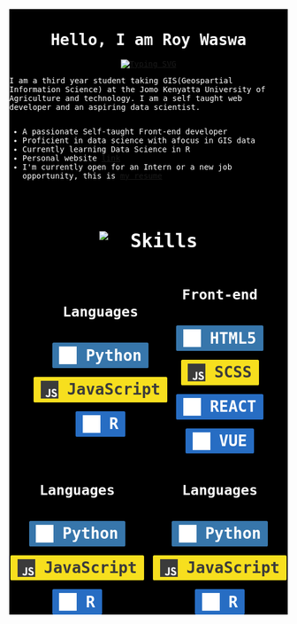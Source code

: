 <body>
    <div style="
            background-color: #000;
            color: #fff;
            font-family: 'Chivo Mono', monospace;
            display: flex;
            flex-direction: column;
            justify-content: center;
            align-items: center;
    " class="container">
    <h1>Hello, I am Roy Waswa</h1>
    <a href="https://git.io/typing-svg">
        <img src="https://readme-typing-svg.herokuapp.com?font=Chivo+Mono&size=24&duration=4000&pause=1000&center=true&vCenter=true&width=600&lines=Front-end+web+developer+in+Reactjs;Aspiring+data+scientist+in+Python+and+R;Full+time+Geek" 
        alt="Typing SVG" />
    </a>
    <!-- ABOUT ME -->
    <p>
        I am a third year student taking GIS(Geospartial Information Science)
        at the Jomo Kenyatta University of Agriculture and technology. 
        I am a self taught web developer and an aspiring data scientist.
    </p>
    <ul>
        <li> A passionate Self-taught Front-end developer</li>
        <li> Proficient in data science with afocus in GIS data</li>
        <li> Currently learning Data Science in R</li>
        <li> Personal website <a href="https://roywaswa.tech">link</a></li>
        <li> I'm currently open for an Intern or a new job opportunity, this is <a href="https://read.cv/roywaswa">my resume</a></li>
    </ul>
    <hr/>
    <!-- SKILLS -->
    <div style="display: flex; flex-direction: row; justify-content: center; align-items: center; gap: 1rem;" >
        <img src="https://media2.giphy.com/media/QssGEmpkyEOhBCb7e1/giphy.gif?cid=ecf05e47a0n3gi1bfqntqmob8g9aid1oyj2wr3ds3mg700bl&rid=giphy.gif" width ="40"/>
        <h2 style="font-size: 2.4em; font-weight: 700;" >Skills</h2>
    </div>
    <!-- div that encapsulates 4 sections and wraps depending on the viewport -->
    <div style="display: flex; flex-direction: row; justify-content: center; align-items: center; flex-wrap: wrap; gap: 1rem;">
        <!-- LANGUAGES -->
        <div style="display: flex; flex-direction: column; justify-content: center; align-items: center; gap: 1rem;">
            <h3 style="font-size: 1.8em; font-weight: 700;">Languages</h3>
            <div style="display: flex; flex-direction: column; justify-content: center; align-items: center; gap: 1rem;">
                <div 
                style="display: flex; flex-direction: row; justify-content: center; align-items: center; gap: 1rem; background-color: #3776AB; padding: 0.4rem 0.8rem; border-radius: 0.16rem;">
                    <img src="./icons/python.svg" width="32"/>
                    <span style="font-weight: 600; font-size: 2em;" >Python</span>
                </div>
                <div 
                style="display: flex; flex-direction: row; justify-content: center; align-items: center; gap: 1rem; background-color: #F7DF1E; padding: 0.4rem 0.8rem; border-radius: 0.16rem;">
                    <img src="./icons/javascript.svg" width="32"/>
                    <span style="font-weight: 600; font-size: 2em; color: rgb(59, 59, 59);" >JavaScript</span>
                </div>
                <div 
                style="display: flex; flex-direction: row; justify-content: center; align-items: center; gap: 1rem; background-color: #276DC3; padding: 0.4rem 0.8rem; border-radius: 0.16rem;">
                    <img src="./icons/r.svg" width="32"/>
                    <span style="font-weight: 600; font-size: 2em;" >R</span>
                </div>
            </div>
        </div>
        <!-- FRONTEND -->
        <div style="display: flex; flex-direction: column; justify-content: center; align-items: center; gap: 1rem;">
            <h3 style="font-size: 1.8em; font-weight: 700;">Front-end</h3>
            <div style="display: flex; flex-direction: column; justify-content: center; align-items: center; gap: 1rem;">
                <div 
                style="display: flex; flex-direction: row; justify-content: center; align-items: center; gap: 1rem; background-color: #3776AB; padding: 0.4rem 0.8rem; border-radius: 0.16rem;">
                    <img src="./icons/python.svg" width="32"/>
                    <span style="font-weight: 600; font-size: 2em;" >HTML5</span>
                </div>
                <div 
                style="display: flex; flex-direction: row; justify-content: center; align-items: center; gap: 1rem; background-color: #F7DF1E; padding: 0.4rem 0.8rem; border-radius: 0.16rem;">
                    <img src="./icons/javascript.svg" width="32"/>
                    <span style="font-weight: 600; font-size: 2em; color: rgb(59, 59, 59);" >SCSS</span>
                </div>
                <div 
                style="display: flex; flex-direction: row; justify-content: center; align-items: center; gap: 1rem; background-color: #276DC3; padding: 0.4rem 0.8rem; border-radius: 0.16rem;">
                    <img src="./icons/r.svg" width="32"/>
                    <span style="font-weight: 600; font-size: 2em;" >REACT</span>
                </div>
                <div 
                style="display: flex; flex-direction: row; justify-content: center; align-items: center; gap: 1rem; background-color: #276DC3; padding: 0.4rem 0.8rem; border-radius: 0.16rem;">
                    <img src="./icons/r.svg" width="32"/>
                    <span style="font-weight: 600; font-size: 2em;" >VUE</span>
                </div>
            </div>
        </div>
        <!-- HOSTING -->
        <div style="display: flex; flex-direction: column; justify-content: center; align-items: center; gap: 1rem;">
            <h3 style="font-size: 1.8em; font-weight: 700;">Languages</h3>
            <div style="display: flex; flex-direction: column; justify-content: center; align-items: center; gap: 1rem;">
                <div 
                style="display: flex; flex-direction: row; justify-content: center; align-items: center; gap: 1rem; background-color: #3776AB; padding: 0.4rem 0.8rem; border-radius: 0.16rem;">
                    <img src="./icons/python.svg" width="32"/>
                    <span style="font-weight: 600; font-size: 2em;" >Python</span>
                </div>
                <div 
                style="display: flex; flex-direction: row; justify-content: center; align-items: center; gap: 1rem; background-color: #F7DF1E; padding: 0.4rem 0.8rem; border-radius: 0.16rem;">
                    <img src="./icons/javascript.svg" width="32"/>
                    <span style="font-weight: 600; font-size: 2em; color: rgb(59, 59, 59);" >JavaScript</span>
                </div>
                <div 
                style="display: flex; flex-direction: row; justify-content: center; align-items: center; gap: 1rem; background-color: #276DC3; padding: 0.4rem 0.8rem; border-radius: 0.16rem;">
                    <img src="./icons/r.svg" width="32"/>
                    <span style="font-weight: 600; font-size: 2em;" >R</span>
                </div>
            </div>
        </div>
        <!-- TOOLS -->
        <div style="display: flex; flex-direction: column; justify-content: center; align-items: center; gap: 1rem;">
            <h3 style="font-size: 1.8em; font-weight: 700;">Languages</h3>
            <div style="display: flex; flex-direction: column; justify-content: center; align-items: center; gap: 1rem;">
                <div 
                style="display: flex; flex-direction: row; justify-content: center; align-items: center; gap: 1rem; background-color: #3776AB; padding: 0.4rem 0.8rem; border-radius: 0.16rem;">
                    <img src="./icons/python.svg" width="32"/>
                    <span style="font-weight: 600; font-size: 2em;" >Python</span>
                </div>
                <div 
                style="display: flex; flex-direction: row; justify-content: center; align-items: center; gap: 1rem; background-color: #F7DF1E; padding: 0.4rem 0.8rem; border-radius: 0.16rem;">
                    <img src="./icons/javascript.svg" width="32"/>
                    <span style="font-weight: 600; font-size: 2em; color: rgb(59, 59, 59);" >JavaScript</span>
                </div>
                <div 
                style="display: flex; flex-direction: row; justify-content: center; align-items: center; gap: 1rem; background-color: #276DC3; padding: 0.4rem 0.8rem; border-radius: 0.16rem;">
                    <img src="./icons/r.svg" width="32"/>
                    <span style="font-weight: 600; font-size: 2em;" >R</span>
                </div>
            </div>
        </div>
    </div>
    </div>
</body>